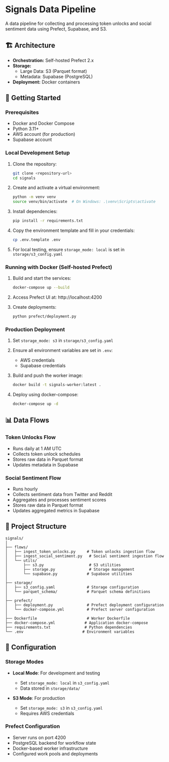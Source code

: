 # Signals Data Pipeline

A data pipeline for collecting and processing token unlocks and social sentiment data using Prefect, Supabase, and S3.

## 🏗️ Architecture

- **Orchestration:** Self-hosted Prefect 2.x
- **Storage:**
  - Large Data: S3 (Parquet format)
  - Metadata: Supabase (PostgreSQL)
- **Deployment:** Docker containers

## 🚀 Getting Started

### Prerequisites

- Docker and Docker Compose
- Python 3.11+
- AWS account (for production)
- Supabase account

### Local Development Setup

1. Clone the repository:
   ```bash
   git clone <repository-url>
   cd signals
   ```

2. Create and activate a virtual environment:
   ```bash
   python -m venv venv
   source venv/bin/activate  # On Windows: .\venv\Scripts\activate
   ```

3. Install dependencies:
   ```bash
   pip install -r requirements.txt
   ```

4. Copy the environment template and fill in your credentials:
   ```bash
   cp .env.template .env
   ```

5. For local testing, ensure `storage_mode: local` is set in `storage/s3_config.yaml`

### Running with Docker (Self-hosted Prefect)

1. Build and start the services:
   ```bash
   docker-compose up --build
   ```

2. Access Prefect UI at: http://localhost:4200

3. Create deployments:
   ```bash
   python prefect/deployment.py
   ```

### Production Deployment

1. Set `storage_mode: s3` in `storage/s3_config.yaml`

2. Ensure all environment variables are set in `.env`:
   - AWS credentials
   - Supabase credentials

3. Build and push the worker image:
   ```bash
   docker build -t signals-worker:latest .
   ```

4. Deploy using docker-compose:
   ```bash
   docker-compose up -d
   ```

## 📊 Data Flows

### Token Unlocks Flow
- Runs daily at 1 AM UTC
- Collects token unlock schedules
- Stores raw data in Parquet format
- Updates metadata in Supabase

### Social Sentiment Flow
- Runs hourly
- Collects sentiment data from Twitter and Reddit
- Aggregates and processes sentiment scores
- Stores raw data in Parquet format
- Updates aggregated metrics in Supabase

## 📁 Project Structure

```
signals/
│
├── flows/
│   ├── ingest_token_unlocks.py     # Token unlocks ingestion flow
│   ├── ingest_social_sentiment.py   # Social sentiment ingestion flow
│   └── utils/
│       ├── s3.py                    # S3 utilities
│       ├── storage.py               # Storage management
│       └── supabase.py             # Supabase utilities
│
├── storage/
│   ├── s3_config.yaml              # Storage configuration
│   └── parquet_schema/             # Parquet schema definitions
│
├── prefect/
│   ├── deployment.py               # Prefect deployment configuration
│   └── docker-compose.yml          # Prefect server configuration
│
├── Dockerfile                      # Worker Dockerfile
├── docker-compose.yml             # Application docker-compose
├── requirements.txt               # Python dependencies
└── .env                          # Environment variables
```

## 🔧 Configuration

### Storage Modes

- **Local Mode**: For development and testing
  - Set `storage_mode: local` in `s3_config.yaml`
  - Data stored in `storage/data/`

- **S3 Mode**: For production
  - Set `storage_mode: s3` in `s3_config.yaml`
  - Requires AWS credentials

### Prefect Configuration

- Server runs on port 4200
- PostgreSQL backend for workflow state
- Docker-based worker infrastructure
- Configured work pools and deployments
